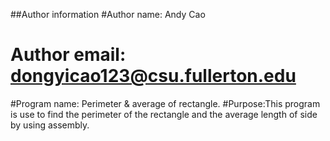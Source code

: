 ##Author information
  #Author name: Andy Cao
 # Author email: dongyicao123@csu.fullerton.edu
#Program name: Perimeter & average of rectangle. 
#Purpose:This program is use to find the perimeter of the rectangle and the average 
length of side by using assembly.
